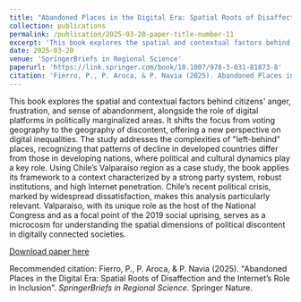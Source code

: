 ```yaml
---
title: "Abandoned Places in the Digital Era: Spatial Roots of Disaffection and the Internet’s Role in Inclusion"
collection: publications
permalink: /publication/2025-03-20-paper-title-number-11
excerpt: 'This book explores the spatial and contextual factors behind citizens anger, frustration, and sense of abandonment, alongside the role of digital platforms in politically marginalized areas. It shifts the focus from voting geography to the geography of discontent, offering a new perspective on digital inequalities. The study addresses the complexities of "left-behind" places, recognizing that patterns of decline in developed countries differ from those in developing nations, where political and cultural dynamics play a key role. Using Chiles Valparaíso region as a case study, the book applies its framework to a context characterized by a strong party system, robust institutions, and high Internet penetration. Chile’s recent political crisis, marked by widespread dissatisfaction, makes this analysis particularly relevant. Valparaíso, with its unique role as the host of the National Congress and as a focal point of the 2019 social uprising, serves as a microcosm for understanding the spatial dimensions of political discontent in digitally connected societies.'
date: 2025-03-20
venue: 'SpringerBriefs in Regional Science'
paperurl: 'https://link.springer.com/book/10.1007/978-3-031-81873-8'
citation: 'Fierro, P., P. Aroca, & P. Navia (2025). Abandoned Places in the Digital Era: Spatial Roots of Disaffection and the Internet’s Role in Inclusion. SpringerBriefs in Regional Science. Publisher: Springer Nature (Book). https://doi.org/10.1007/978-3-031-81873-8'
---
```

This book explores the spatial and contextual factors behind citizens' anger, frustration, and sense of abandonment, alongside the role of digital platforms in politically marginalized areas. It shifts the focus from voting geography to the geography of discontent, offering a new perspective on digital inequalities. The study addresses the complexities of "left-behind" places, recognizing that patterns of decline in developed countries differ from those in developing nations, where political and cultural dynamics play a key role. Using Chile’s Valparaíso region as a case study, the book applies its framework to a context characterized by a strong party system, robust institutions, and high Internet penetration. Chile’s recent political crisis, marked by widespread dissatisfaction, makes this analysis particularly relevant. Valparaíso, with its unique role as the host of the National Congress and as a focal point of the 2019 social uprising, serves as a microcosm for understanding the spatial dimensions of political discontent in digitally connected societies.

[Download paper here](https://link.springer.com/book/10.1007/978-3-031-81873-8)

Recommended citation: Fierro, P., P. Aroca, & P. Navia (2025). "Abandoned Places in the Digital Era: Spatial Roots of Disaffection and the Internet’s Role in Inclusion". <i>SpringerBriefs in Regional Science</i>. Springer Nature.
